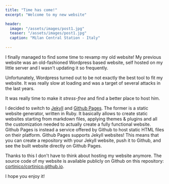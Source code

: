 ```yaml
---
title: "Time has come!"
excerpt: "Welcome to my new website"

header:
  image: "/assets/images/post1.jpg"
  teaser: "/assets/images/post1.jpg"
  caption: "Milan Central Station - Italy"
  
---
```


I finally managed to find some time to revamp my old website! My previous website was an old-fashioned Wordpress based website, self hosted on my little server and I wasn't updating it so frequently. 

Unfortunately, Wordpress turned out to be not exactly the best tool to fit my website. It was really slow at loading and was a target of several attacks in the last years.

It was really time to make it _stress-free_ and find a better place to host him.

I decided to switch to [Jekyll](https://jekyllrb.com/) and [Github Pages](https://pages.github.com/). The former is a static website generator, written in Ruby. It basically allows to create static websites starting from markdown files, applying themes & plugins and all the customization needed to actually create a fully functional website. Github Pages is instead a service offered by Github to host static HTML files on their platform. Github Pages supports Jekyll websites! This means that you can create a repository with your Jekyll website, push it to Github, and see the built website directly on Github Pages.

Thanks to this I don't have to think about hosting my website anymore. The source code of my website is available publicly on Github on this repository: [cortinico/cortinico.github.io](https://github.com/cortinico/cortinico.github.io).

I hope you enjoy it!